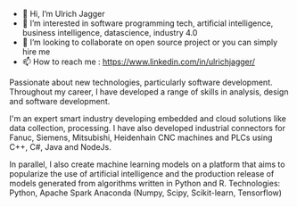 - 👋 Hi, I’m Ulrich Jagger
- 👀 I’m interested in software programming tech, artificial intelligence, business intelligence, datascience, industry 4.0
- 💞️ I’m looking to collaborate on open source project or you can simply hire me 
- 📫 How to reach me : https://www.linkedin.com/in/ulrichjagger/
  
Passionate about new technologies, particularly software development. 
Throughout my career, I have developed a range of skills in analysis, design and software development. 

I'm an expert smart industry developing embedded and cloud solutions like data collection, processing. 
I have also developed industrial connectors for Fanuc, Siemens, Mitsubishi, Heidenhain CNC machines and PLCs using C++, C#, Java and NodeJs. 

In parallel, I also create machine learning models on a platform that aims to popularize the use of artificial intelligence 
and the production release of models generated from algorithms written in Python and R. 
Technologies: Python, Apache Spark Anaconda (Numpy, Scipy, Scikit-learn, Tensorflow)

<!---
zoujagger/zoujagger is a ✨ special ✨ repository because its `README.md` (this file) appears on your GitHub profile.
You can click the Preview link to take a look at your changes.
--->
